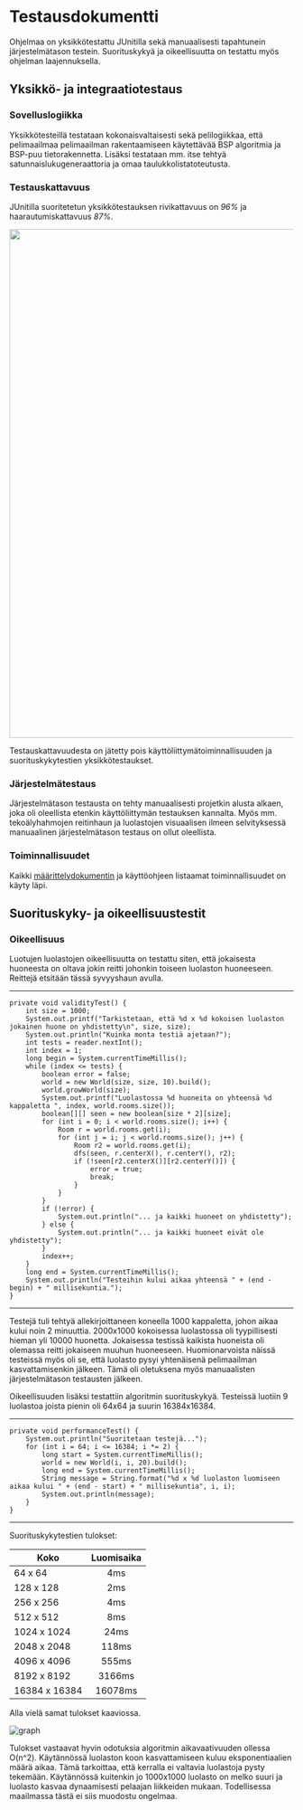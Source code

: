# Testausdokumentti

Ohjelmaa on yksikkötestattu JUnitilla sekä manuaalisesti tapahtunein järjestelmätason testein. Suorituskykyä ja oikeellisuutta on testattu myös ohjelman laajennuksella.

## Yksikkö- ja integraatiotestaus

### Sovelluslogiikka

Yksikkötesteillä testataan kokonaisvaltaisesti sekä pelilogiikkaa, että pelimaailmaa pelimaailman rakentaamiseen käytettävää BSP algoritmia ja BSP-puu tietorakennetta. Lisäksi testataan mm. itse tehtyä satunnaislukugeneraattoria ja omaa taulukkolistatoteutusta. 

### Testauskattavuus

JUnitilla suoritetetun yksikkötestauksen rivikattavuus on *96%* ja haarautumiskattavuus *87%*.

<img src="https://user-images.githubusercontent.com/70325495/123524157-1d1ed180-d6d1-11eb-8e69-61f98bf8fbd5.png" width="900">

Testauskattavuudesta on jätetty pois käyttöliittymätoiminnallisuuden ja suorituskykytestien yksikkötestaukset.

### Järjestelmätestaus

Järjestelmätason testausta on tehty manuaalisesti projetkin alusta alkaen, joka oli oleellista etenkin käyttöliittymän testauksen kannalta. Myös mm. tekoälyhahmojen reitinhaun ja luolastojen visuaalisen ilmeen selvityksessä manuaalinen järjestelmätason testaus on ollut oleellista.

### Toiminnallisuudet

Kaikki [määrittelydokumentin](https://github.com/rajanssi/luolastogeneraattori/blob/master/dokumentaatio/maarittelydokumentti.md) ja käyttöohjeen listaamat toiminnallisuudet on käyty läpi. 

## Suorituskyky- ja oikeellisuustestit

### Oikeellisuus

Luotujen luolastojen oikeellisuutta on testattu siten, että jokaisesta huoneesta on oltava jokin reitti johonkin toiseen luolaston huoneeseen. Reittejä etsitään tässä syvyyshaun avulla. 

***
    private void validityTest() {
        int size = 1000;
        System.out.printf("Tarkistetaan, että %d x %d kokoisen luolaston jokainen huone on yhdistetty\n", size, size);
        System.out.println("Kuinka monta testiä ajetaan?");
        int tests = reader.nextInt();
        int index = 1;
        long begin = System.currentTimeMillis();
        while (index <= tests) {
            boolean error = false;
            world = new World(size, size, 10).build();
            world.growWorld(size);
            System.out.printf("Luolastossa %d huoneita on yhteensä %d kappaletta ", index, world.rooms.size());
            boolean[][] seen = new boolean[size * 2][size];
            for (int i = 0; i < world.rooms.size(); i++) {
                Room r = world.rooms.get(i);
                for (int j = i; j < world.rooms.size(); j++) {
                    Room r2 = world.rooms.get(i);
                    dfs(seen, r.centerX(), r.centerY(), r2);
                    if (!seen[r2.centerX()][r2.centerY()]) {
                        error = true;
                        break;
                    }
                }
            }
            if (!error) {
                System.out.println("... ja kaikki huoneet on yhdistetty");
            } else {
                System.out.println("... ja kaikki huoneet eivät ole yhdistetty");
            }
            index++;
        }
        long end = System.currentTimeMillis();
        System.out.println("Testeihin kului aikaa yhteensä " + (end - begin) + " millisekuntia.");
    }
***

Testejä tuli tehtyä allekirjoittaneen koneella 1000 kappaletta, johon aikaa kului noin 2 minuuttia. 2000x1000 kokoisessa luolastossa oli tyypillisesti hieman yli 10000 huonetta. Jokaisessa testissä kaikista huoneista oli olemassa reitti jokaiseen muuhun huoneeseen. Huomionarvoista näissä testeissä myös oli se, että luolasto pysyi yhtenäisenä pelimaailman kasvattamisenkin jälkeen. Tämä oli oletuksena myös manuaalisten järjestelmätason testausten jälkeen.

Oikeellisuuden lisäksi testattiin algoritmin suorituskykyä. Testeissä luotiin 9 luolastoa joista pienin oli 64x64 ja suurin 16384x16384.

***
    private void performanceTest() {
        System.out.println("Suoritetaan testejä...");
        for (int i = 64; i <= 16384; i *= 2) {
            long start = System.currentTimeMillis();
            world = new World(i, i, 20).build();
            long end = System.currentTimeMillis();
            String message = String.format("%d x %d luolaston luomiseen aikaa kului " + (end - start) + " millisekuntia", i, i);
            System.out.println(message);
        }
    }
***

Suorituskykytestien tulokset:

| Koko        | Luomisaika      |
| ------------- |:-------------:| 
| 64 x 64          | 4ms |
| 128 x 128        | 2ms | 
| 256 x 256        | 4ms | 
| 512 x 512        | 8ms |
| 1024 x 1024      | 24ms | 
| 2048 x 2048      | 118ms | 
| 4096 x 4096      | 555ms | 
| 8192 x 8192      | 3166ms | 
| 16384 x 16384    | 16078ms | 

Alla vielä samat tulokset kaaviossa.

![graph](https://user-images.githubusercontent.com/70325495/123549301-147dd800-d771-11eb-9620-7bd8dfeea56e.png)

Tulokset vastaavat hyvin odotuksia algoritmin aikavaativuuden ollessa O(n^2). Käytännössä luolaston koon kasvattamiseen kuluu eksponentiaalien määrä aikaa. Tämä tarkoittaa, että kerralla ei valtavia luolastoja pysty tekemään. Käytännössä kuitenkin jo 1000x1000 luolasto on melko suuri ja luolasto kasvaa dynaamisesti pelaajan liikkeiden mukaan. Todellisessa maailmassa tästä ei siis muodostu ongelmaa.
